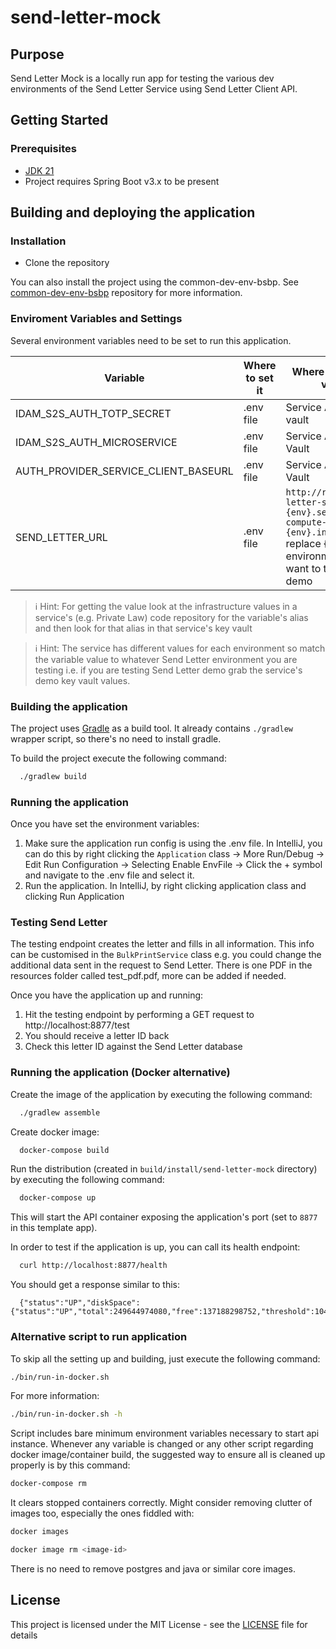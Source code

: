 # send-letter-mock

## Purpose
Send Letter Mock is a locally run app for testing the various dev environments of the Send Letter Service
using Send Letter Client API.

## Getting Started
### Prerequisites

- [JDK 21](https://www.oracle.com/java)
- Project requires Spring Boot v3.x to be present

## Building and deploying the application

### Installation
- Clone the repository

You can also install the project using the common-dev-env-bsbp.
See [common-dev-env-bsbp](https://github.com/hmcts/common-dev-env-bsbp) repository for more information.


### Enviroment Variables and Settings
Several environment variables need to be set to run this application.

| Variable                             | Where to set it | Where do get the value                                                                                                               |
|--------------------------------------|-----------------|--------------------------------------------------------------------------------------------------------------------------------------|
| IDAM_S2S_AUTH_TOTP_SECRET            | .env file       | Service Azure Key vault                                                                                                              |
| IDAM_S2S_AUTH_MICROSERVICE           | .env file       | Service Azure Key Vault                                                                                                              |
| AUTH_PROVIDER_SERVICE_CLIENT_BASEURL | .env file       | Service Azure Key Vault                                                                                                              |
| SEND_LETTER_URL                      | .env file       | `http://rpe-send-letter-service-{env}.service.core-compute-{env}.internal` replace {env} with environment you want to test e.g. demo |

> ℹ️ Hint: For getting the value look at the infrastructure values in a service's (e.g. Private Law)
> code repository for the variable's alias and then look for that alias in that service's key vault

> ℹ️ Hint: The service has different values for each environment so match the variable value to
> whatever Send Letter environment you are testing i.e. if you are testing Send Letter demo grab the
> service's demo key vault values.

### Building the application

The project uses [Gradle](https://gradle.org) as a build tool. It already contains
`./gradlew` wrapper script, so there's no need to install gradle.

To build the project execute the following command:

```bash
  ./gradlew build
```

### Running the application

Once you have set the environment variables:

1. Make sure the application run config is using the .env file. In IntelliJ, you can do this by
right clicking the `Application` class -> More Run/Debug -> Edit Run Configuration -> Selecting Enable EnvFile
-> Click the + symbol and navigate to the .env file and select it.
2. Run the application. In IntelliJ, by right clicking application class and clicking Run Application

### Testing Send Letter

The testing endpoint creates the letter and fills in all information. This info can be customised in the `BulkPrintService`
class e.g. you could change the additional data sent in the request to Send Letter. There is one PDF in the resources folder called test_pdf.pdf, more can be added if needed.

Once you have the application up and running:

1. Hit the testing endpoint by performing a GET request to http://localhost:8877/test
2. You should receive a letter ID back
3. Check this letter ID against the Send Letter database

### Running the application (Docker alternative)

Create the image of the application by executing the following command:

```bash
  ./gradlew assemble
```

Create docker image:

```bash
  docker-compose build
```

Run the distribution (created in `build/install/send-letter-mock` directory)
by executing the following command:

```bash
  docker-compose up
```

This will start the API container exposing the application's port
(set to `8877` in this template app).

In order to test if the application is up, you can call its health endpoint:

```bash
  curl http://localhost:8877/health
```

You should get a response similar to this:

```
  {"status":"UP","diskSpace":{"status":"UP","total":249644974080,"free":137188298752,"threshold":10485760}}
```

### Alternative script to run application

To skip all the setting up and building, just execute the following command:

```bash
./bin/run-in-docker.sh
```

For more information:

```bash
./bin/run-in-docker.sh -h
```

Script includes bare minimum environment variables necessary to start api instance. Whenever any variable is changed or any other script regarding docker image/container build, the suggested way to ensure all is cleaned up properly is by this command:

```bash
docker-compose rm
```

It clears stopped containers correctly. Might consider removing clutter of images too, especially the ones fiddled with:

```bash
docker images

docker image rm <image-id>
```

There is no need to remove postgres and java or similar core images.

## License

This project is licensed under the MIT License - see the [LICENSE](LICENSE) file for details

